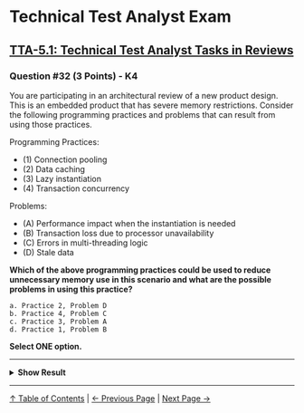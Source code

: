 # Technical Test Analyst Exam

## [TTA-5.1: Technical Test Analyst Tasks in Reviews](../../5-reviews/5.1-technical-test-analyst-tasks-in-reviews.md)

### Question #32 (3 Points) - K4

You are participating in an architectural review of a new product design. This is an embedded product that has severe memory restrictions. Consider the following programming practices and problems that can result from using those practices.

Programming Practices:

- (1) Connection pooling
- (2) Data caching
- (3) Lazy instantiation
- (4) Transaction concurrency

Problems:

- (A) Performance impact when the instantiation is needed
- (B) Transaction loss due to processor unavailability
- (C) Errors in multi-threading logic
- (D) Stale data

**Which of the above programming practices could be used to reduce unnecessary memory use in this scenario and what are the possible problems in using this practice?**

    a. Practice 2, Problem D
    b. Practice 4, Problem C
    c. Practice 3, Problem A
    d. Practice 1, Problem B

**Select ONE option.**

---

<details>
<summary><strong>Show Result</strong></summary>

#### Correct Answer: c

    a. Is not correct. Data caching helps with performance, not memory use
    b. Is not correct. Transaction concurrency uses more memory than running transactions sequentially
    c. Is correct. This would reduce unnecessary memory use but does have the possible problem of a delayed response when instantiation is performed
    d. Is not correct. Connection pooling can help memory and performance, but the possible problem is running out of connections, not losing a transaction

</details>

---

[↑ Table of Contents](../../README.md#table-of-contents) | [← Previous Page](question-31.md) | [Next Page →](question-33.md)

